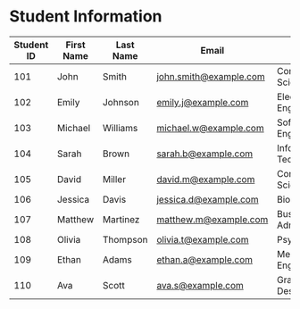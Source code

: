 # Student Information

| Student ID | First Name | Last Name  | Email                  | Major                   |
|------------|------------|------------|------------------------|-------------------------|
| 101        | John       | Smith      | john.smith@example.com | Computer Science        |
| 102        | Emily      | Johnson    | emily.j@example.com    | Electrical Engineering  |
| 103        | Michael    | Williams   | michael.w@example.com  | Software Engineering    |
| 104        | Sarah      | Brown      | sarah.b@example.com    | Information Technology |
| 105        | David      | Miller     | david.m@example.com    | Computer Science        |
| 106        | Jessica    | Davis      | jessica.d@example.com  | Biology                 |
| 107        | Matthew    | Martinez   | matthew.m@example.com  | Business Administration |
| 108        | Olivia     | Thompson   | olivia.t@example.com   | Psychology              |
| 109        | Ethan      | Adams      | ethan.a@example.com    | Mechanical Engineering |
| 110        | Ava        | Scott      | ava.s@example.com      | Graphic Design          |

